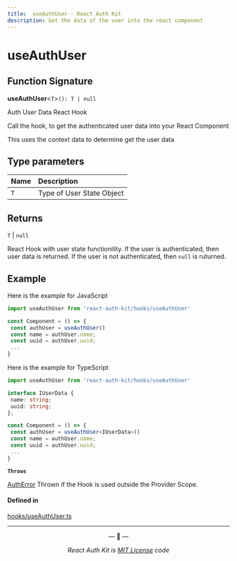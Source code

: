 ```yaml
---
title:  useAuthUser - React Auth Kit
description: Get the data of the user into the react component
---
```


# useAuthUser

<div data-ea-publisher="authkitarkadipme" data-ea-type="text" id="ref_useAuthUser"></div>

## Function Signature

**useAuthUser**<`T`\>`(): T | null`

Auth User Data React Hook

Call the hook,
to get the authenticated user data into your React Component

This uses the context data to determine get the user data

## Type parameters

| Name | Description |
| :------ | :------ |
| `T` | Type of User State Object |

## Returns

`T` \| ``null``

React Hook with user state functionility.
If the user is authenticated, then user data is returned.
If the user is not authenticated, then `null` is ruturned.


## Example

Here is the example for JavaScript
```js
import useAuthUser from 'react-auth-kit/hooks/useAuthUser'

const Component = () => {
 const authUser = useAuthUser()
 const name = authUser.name;
 const uuid = authUser.uuid;
 ...
}
```
Here is the example for TypeScript
```ts
import useAuthUser from 'react-auth-kit/hooks/useAuthUser'

interface IUserData {
 name: string;
 uuid: string;
};

const Component = () => {
 const authUser = useAuthUser<IUserData>()
 const name = authUser.name;
 const uuid = authUser.uuid;
 ...
}
```


**`Throws`**

[AuthError](./../errors.md#autherror)
Thrown if the Hook is used outside the Provider Scope.

#### Defined in

[hooks/useAuthUser.ts](https://github.com/react-auth-kit/react-auth-kit/blob/37dc30d4/packages/react-auth-kit/src/hooks/useAuthUser.ts#L52)

---

<p align="center">&mdash; 🔑  &mdash;</p>
<p align="center"><i>React Auth Kit is <a href="https://github.com/react-auth-kit/react-auth-kit/blob/master/LICENSE">MIT License</a> code</i></p>
